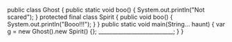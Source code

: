 public class Ghost {
    public static void boo() {
        System.out.println("Not scared");
    }
    protected final class Spirit {
        public void boo() {
            System.out.println("Booo!!!");
        }
    }
    public static void main(String… haunt) {
        var g = new Ghost().new Spirit() {};
        ___________________________;
    }
}
